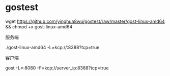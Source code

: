 # gostest

wget https://github.com/yinghua8wu/gostest/raw/master/gost-linux-amd64 && chmod +x gost-linux-amd64

服务端

./gost-linux-amd64 -L=kcp://:8388?tcp=true

客户端

gost -L=:8080 -F=kcp://server_ip:8388?tcp=true
